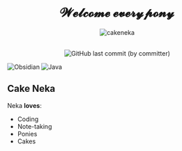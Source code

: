 <h1 align="center">𝓦𝓮𝓵𝓬𝓸𝓶𝓮 𝓮𝓿𝓮𝓻𝔂𝓹𝓸𝓷𝔂</h1>

<p align="center"><img src="https://github-readme-streak-stats.herokuapp.com?user=cakeneka&theme=rose-pine&hide_border=true&border_radius=50" alt="cakeneka" /></p>

<br>

<div align="center">
  <img alt="GitHub last commit (by committer)" src="https://img.shields.io/github/last-commit/cakeneka/cakeneka">
  
</div>

![Obsidian](https://img.shields.io/badge/Obsidian-%23483699.svg?style=for-the-badge&logo=obsidian&logoColor=white)
![Java](https://img.shields.io/badge/java-%23ED8B00.svg?style=for-the-badge&logo=openjdk&logoColor=white)

## Cake Neka

Neka **loves**:

- Coding
- Note-taking
- Ponies
- Cakes


<!--
**CakeNeka/CakeNeka** is a ✨ _special_ ✨ repository because its `README.md` (this file) appears on your GitHub profile.

Here are some ideas to get you started:

- 🔭 I’m currently working on ...
- 🌱 I’m currently learning ...
- 👯 I’m looking to collaborate on ...
- 🤔 I’m looking for help with ...
- 💬 Ask me about ...
- 📫 How to reach me: ...
- 😄 Pronouns: ...
- ⚡ Fun fact: ...
-->
